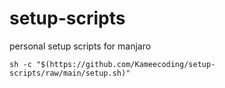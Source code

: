 # setup-scripts

personal setup scripts for manjaro


`sh -c "$(https://github.com/Kameecoding/setup-scripts/raw/main/setup.sh)"`
